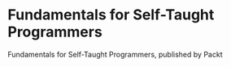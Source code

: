 # Fundamentals for Self-Taught Programmers
Fundamentals for Self-Taught Programmers, published by Packt
